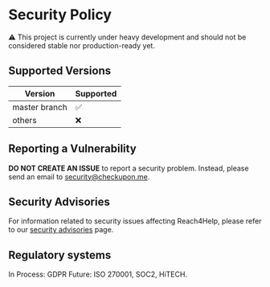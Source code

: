 # Security Policy

:warning: This project is currently under heavy development and should not be
considered stable nor production-ready yet.

## Supported Versions

| Version         | Supported          |
| --------------- | ------------------ |
| master branch   | :white_check_mark: |
| others          | :x:                |

## Reporting a Vulnerability

**DO NOT CREATE AN ISSUE** to report a security problem. 
Instead, please send an email to [security@checkupon.me](mailto:security@checkupon.me).

## Security Advisories

For information related to security issues affecting Reach4Help, please refer to our [security advisories](security/advisories) page.

## Regulatory systems

In Process: GDPR
Future: ISO 270001, SOC2, HiTECH.
